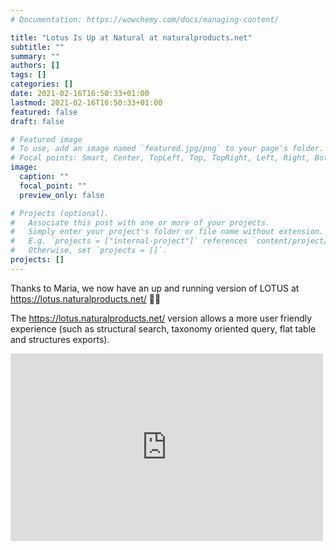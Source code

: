 ```yaml
---
# Documentation: https://wowchemy.com/docs/managing-content/

title: "Lotus Is Up at Natural at naturalproducts.net"
subtitle: ""
summary: ""
authors: []
tags: []
categories: []
date: 2021-02-16T16:50:33+01:00
lastmod: 2021-02-16T16:50:33+01:00
featured: false
draft: false

# Featured image
# To use, add an image named `featured.jpg/png` to your page's folder.
# Focal points: Smart, Center, TopLeft, Top, TopRight, Left, Right, BottomLeft, Bottom, BottomRight.
image:
  caption: ""
  focal_point: ""
  preview_only: false

# Projects (optional).
#   Associate this post with one or more of your projects.
#   Simply enter your project's folder or file name without extension.
#   E.g. `projects = ["internal-project"]` references `content/project/deep-learning/index.md`.
#   Otherwise, set `projects = []`.
projects: []
---
```



Thanks to Maria, we now have an up and running version of LOTUS at https://lotus.naturalproducts.net/ 🧘‍♀️

<!--more-->


The <https://lotus.naturalproducts.net/> version allows a more user friendly experience (such as structural search, taxonomy oriented query, flat table and structures exports).


<embed src="https://lotus.naturalproducts.net/" style="width:500px; height: 300px;">
